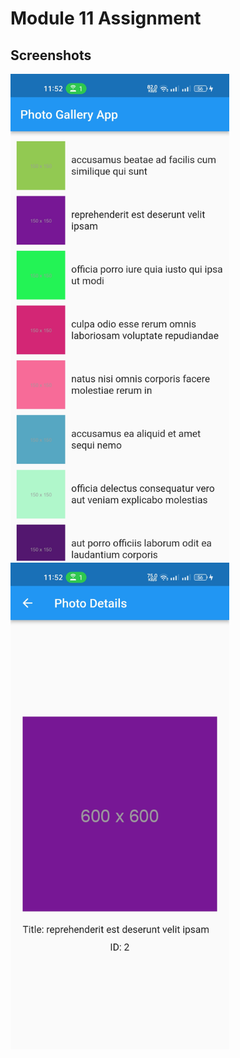 # Module 11 Assignment

## Screenshots

<img src="screenshots/1.jpg" width="350">&nbsp;&nbsp;&nbsp;&nbsp;
<img src="screenshots/2.jpg" width="350">&nbsp;&nbsp;&nbsp;&nbsp;